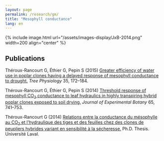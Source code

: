 ```yaml
---
layout: page
permalink: /research/gm/
title: "Mesophyll conductance"
lang: en
---
```


{% include image.html url="/assets/images-display/JxB-2014.png" width=200 align="center" %}

## Publications

Théroux-Rancourt G, Éthier G, Pepin S (2015) [Greater efficiency of water use in poplar clones having a delayed response of mesophyll conductance to drought.](https://academic.oup.com/treephys/article/35/2/172/1622488/Greater-efficiency-of-water-use-in-poplar-clones) *Tree Physiology* 35, 172–184.

Théroux-Rancourt G, Éthier G, Pepin S (2014) [Threshold response of mesophyll CO<sub>2</sub> conductance to leaf hydraulics in highly transpiring hybrid poplar clones exposed to soil drying.](https://academic.oup.com/jxb/article/65/2/741/488160/Threshold-response-of-mesophyll-CO2-conductance-to) *Journal of Experimental Botany* 65, 741–753.

Théroux-Rancourt G (2014) [Relations entre la conductance du mésophylle au CO<sub>2</sub> et l'hydraulique des tiges et des feuilles chez des clones de peupliers hybrides variant en sensibilité à la sécheresse.](http://www.theses.ulaval.ca/2014/30592/) Ph.D. Thesis. Université Laval.